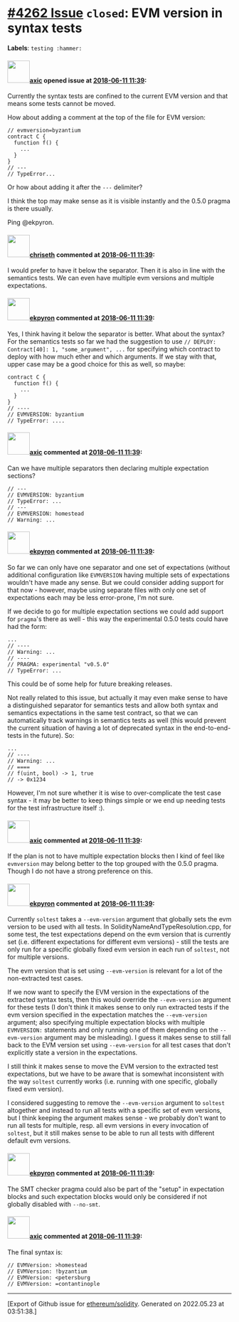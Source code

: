 # [\#4262 Issue](https://github.com/ethereum/solidity/issues/4262) `closed`: EVM version in syntax tests
**Labels**: `testing :hammer:`


#### <img src="https://avatars.githubusercontent.com/u/20340?v=4" width="50">[axic](https://github.com/axic) opened issue at [2018-06-11 11:39](https://github.com/ethereum/solidity/issues/4262):

Currently the syntax tests are confined to the current EVM version and that means some tests cannot be moved.

How about adding a comment at the top of the file for EVM version:
```
// evmversion=byzantium
contract C {
  function f() {
    ...
  }
}
// ---
// TypeError...
```

Or how about adding it after the `---` delimiter?

I think the top may make sense as it is visible instantly and the 0.5.0 pragma is there usually.

Ping @ekpyron.

#### <img src="https://avatars.githubusercontent.com/u/9073706?v=4" width="50">[chriseth](https://github.com/chriseth) commented at [2018-06-11 11:39](https://github.com/ethereum/solidity/issues/4262#issuecomment-396219195):

I would prefer to have it below the separator. Then it is also in line with the semantics tests. We can even have multiple evm versions and multiple expectations.

#### <img src="https://avatars.githubusercontent.com/u/1347491?v=4" width="50">[ekpyron](https://github.com/ekpyron) commented at [2018-06-11 11:39](https://github.com/ethereum/solidity/issues/4262#issuecomment-396220102):

Yes, I think having it below the separator is better.
What about the syntax? For the semantics tests so far we had the suggestion to use ``// DEPLOY: Contract[40]: 1, "some_argument", ...`` for specifying which contract to deploy with how much ether and which arguments. If we stay with that, upper case may be a good choice for this as well, so maybe:
```
contract C {
  function f() {
    ...
  }
}
// ----
// EVMVERSION: byzantium
// TypeError: ....
```

#### <img src="https://avatars.githubusercontent.com/u/20340?v=4" width="50">[axic](https://github.com/axic) commented at [2018-06-11 11:39](https://github.com/ethereum/solidity/issues/4262#issuecomment-396220299):

Can we have multiple separators then declaring multiple expectation sections?

```
// ---
// EVMVERSION: byzantium
// TypeError: ...
// ---
// EVMVERSION: homestead
// Warning: ...
```

#### <img src="https://avatars.githubusercontent.com/u/1347491?v=4" width="50">[ekpyron](https://github.com/ekpyron) commented at [2018-06-11 11:39](https://github.com/ethereum/solidity/issues/4262#issuecomment-396223283):

So far we can only have one separator and one set of expectations (without additional configuration like ``EVMVERSION`` having multiple sets of expectations wouldn't have made any sense. But we could consider adding support for that now - however, maybe using separate files with only one set of expectations each may be less error-prone, I'm not sure.

If we decide to go for multiple expectation sections we could add support for ``pragma``'s there as well - this way the experimental 0.5.0 tests could have had the form:
```
...
// ----
// Warning: ...
// ----
// PRAGMA: experimental "v0.5.0"
// TypeError: ...
```

This could be of some help for future breaking releases.

Not really related to this issue, but actually it may even make sense to have a distinguished separator for semantics tests and allow both syntax and semantics expectations in the same test contract, so that we can automatically track warnings in semantics tests as well (this would prevent the current situation of having a lot of deprecated syntax in the end-to-end-tests in the future). So:

```
...
// ----
// Warning: ...
// ====
// f(uint, bool) -> 1, true
// -> 0x1234
```

However, I'm not sure whether it is wise to over-complicate the test case syntax - it may be better to keep things simple or we end up needing tests for the test infrastructure itself :).

#### <img src="https://avatars.githubusercontent.com/u/20340?v=4" width="50">[axic](https://github.com/axic) commented at [2018-06-11 11:39](https://github.com/ethereum/solidity/issues/4262#issuecomment-396260499):

If the plan is not to have multiple expectation blocks then I kind of feel like `evmversion` may belong better to the top grouped with the 0.5.0 pragma. Though I do not have a strong preference on this.

#### <img src="https://avatars.githubusercontent.com/u/1347491?v=4" width="50">[ekpyron](https://github.com/ekpyron) commented at [2018-06-11 11:39](https://github.com/ethereum/solidity/issues/4262#issuecomment-396305235):

Currently ``soltest`` takes a ``--evm-version`` argument that globally sets the evm version to be used with all tests. In SolidityNameAndTypeResolution.cpp, for some test, the test expectations depend on the evm version that is currently set (i.e. different expectations for different evm versions) - still the tests are only run for a specific globally fixed evm version in each run of ``soltest``, not for multiple versions.

The evm version that is set using ``--evm-version`` is relevant for a lot of the non-extracted test cases.

If we now want to specify the EVM version in the expectations of the extracted syntax tests, then this would override the ``--evm-version`` argument for these tests (I don't think it makes sense to only run extracted tests if the evm version specified in the expectation matches the ``--evm-version`` argument; also specifying multiple expectation blocks with multiple ``EVMVERSION:`` statements and only running one of them depending on the ``--evm-version`` argument may be misleading).
I guess it makes sense to still fall back to the EVM version set using ``--evm-version`` for all test cases that don't explicitly state a version in the expectations.

I still think it makes sense to move the EVM version to the extracted test expectations, but we have to be aware that is somewhat inconsistent with the way ``soltest`` currently works (i.e. running with one specific, globally fixed evm version).

I considered suggesting to remove the ``--evm-version`` argument to ``soltest`` altogether and instead to run all tests with a specific set of evm versions, but I think keeping the argument makes sense - we probably don't want to run all tests for multiple, resp. all evm versions in every invocation of ``soltest``, but it still makes sense to be able to run all tests with different default evm versions.

#### <img src="https://avatars.githubusercontent.com/u/1347491?v=4" width="50">[ekpyron](https://github.com/ekpyron) commented at [2018-06-11 11:39](https://github.com/ethereum/solidity/issues/4262#issuecomment-409688229):

The SMT checker pragma could also be part of the "setup" in expectation blocks and such expectation blocks would only be considered if not globally disabled with ``--no-smt``.

#### <img src="https://avatars.githubusercontent.com/u/20340?v=4" width="50">[axic](https://github.com/axic) commented at [2018-06-11 11:39](https://github.com/ethereum/solidity/issues/4262#issuecomment-473934328):

The final syntax is:
```
// EVMVersion: >homestead
// EVMVersion: !byzantium
// EVMVersion: <petersburg
// EVMVersion: =contantinople
```


-------------------------------------------------------------------------------



[Export of Github issue for [ethereum/solidity](https://github.com/ethereum/solidity). Generated on 2022.05.23 at 03:51:38.]
